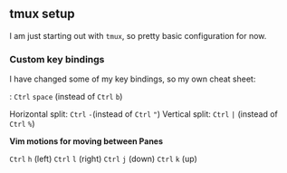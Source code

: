 ## tmux setup

I am just starting out with `tmux`, so pretty basic configuration for now.


### Custom key bindings

I have changed some of my key bindings, so my own cheat sheet:

<Leader>: `Ctrl` `space` (instead of `Ctrl` `b`)

Horizontal split: `Ctrl` `-`(instead of `Ctrl` `"`)
Vertical split: `Ctrl` `|` (instead of `Ctrl` `%`)

**Vim motions for moving between Panes**

`Ctrl` `h` (left)
`Ctrl` `l` (right)
`Ctrl` `j` (down)
`Ctrl` `k` (up) 

